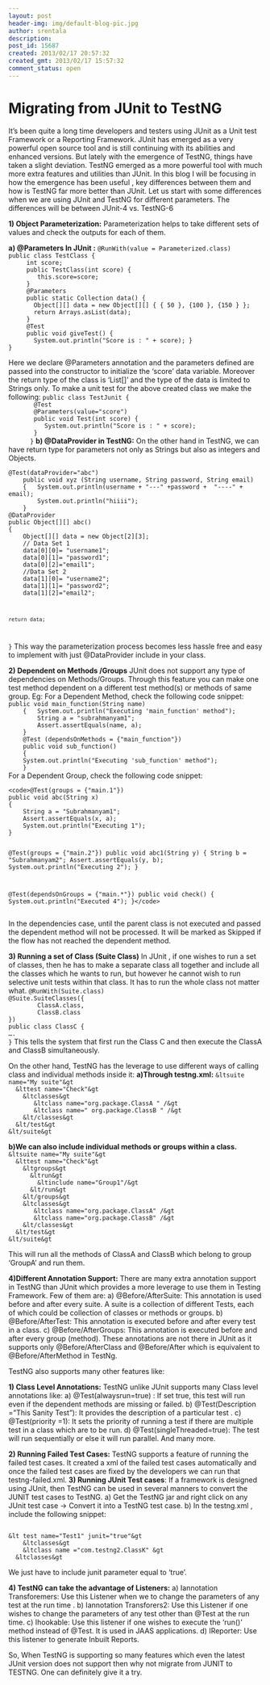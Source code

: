 ```yaml
---
layout: post
header-img: img/default-blog-pic.jpg
author: srentala
description: 
post_id: 15687
created: 2013/02/17 20:57:32
created_gmt: 2013/02/17 15:57:32
comment_status: open
---
```


# Migrating from JUnit to TestNG

<p>It’s been quite a long time developers and testers using JUnit as a Unit test Framework or a Reporting Framework. JUnit has emerged as a very powerful open source tool and is still continuing with its abilities and enhanced versions. But lately with the emergence of TestNG, things have taken a slight deviation. 
TestNG emerged as a more powerful tool with much more extra features and utilities than JUnit. In this blog I will be focusing in how the emergence has been useful , key differences between them and how is TestNG far more better than JUnit.
Let us start with some differences when we are using JUnit and TestNG for different parameters. The differences will be between JUnit-4 vs. TestNG-6
<!--more--></p>
<p><strong>1) Object Parameterization:</strong>
Parameterization helps to take different sets of values and check the outputs for each of them. </p>
<p><strong>a) @Parameters In JUnit :</strong>
<code>@RunWith(value = Parameterized.class)
public class TestClass {
     int score;
     public TestClass(int score) {
        this.score=score;
     }
     @Parameters
     public static Collection<Object[]> data() {
       Object[][] data = new Object[][] { { 50 }, {100 }, {150 } };
       return Arrays.asList(data);
     } 
     @Test
     public void giveTest() {
       System.out.println("Score is : " + score); }
}</code></p>
<p>Here we declare @Parameters annotation and the parameters defined are passed into the constructor to initialize the ‘score’ data variable. Moreover the return type of the class is ‘List[]’ and the type of the data is limited to Strings only.
To make a unit test for the above created class we make the following:
<code>public class TestJunit { 
       @Test
       @Parameters(value="score")
       public void Test(int score) {
          System.out.println("Score is : " + score);
       } 
      }</code>
<strong>
b) @DataProvider in TestNG:</strong>
On the other hand in TestNG, we can have return type for parameters not only as Strings but also as integers and Objects.</p>
<p><code>@Test(dataProvider="abc")
    public void xyz (String username, String password, String email)
    {   System.out.println(username + "---" +password +  "----" + email);
        System.out.println("hiiii");
    }
@DataProvider
public Object[][] abc()
{
    Object[][] data = new Object[2][3];
    // Data Set 1
    data[0][0]= "username1";
    data[0][1]= "password1";
    data[0][2]="email1";
    //Data Set 2
    data[1][0]= "username2";
    data[1][1]= "password2";
    data[1][2]="email2";</p>
<pre><code>return data;
</code></pre>
<p>}</code>
This way the parameterization process becomes less hassle free and easy to implement with just @DataProvider include in your class.</p>
<p><strong>2) Dependent on Methods /Groups</strong>
JUnit does not support any type of dependencies on Methods/Groups. Through this feature you can make one test method dependent on a different test method(s) or methods of same group.
Eg: For a Dependent Method, check the following code snippet:
    <code>public void main_function(String name)
    {   System.out.println("Executing 'main_function' method");
        String a = "subrahmanyam1";
        Assert.assertEquals(name, a);
    }
    @Test (dependsOnMethods = {"main_function"})
    public void sub_function()
    {
    System.out.println("Executing 'sub_function' method");
    }
</code>
For a Dependent Group, check the following code snippet:</p>
<pre><code>&lt;code&gt;@Test(groups = {"main.1"})
public void abc(String x)
{
    String a = "Subrahmanyam1";
    Assert.assertEquals(x, a);
    System.out.println("Executing 1");
}

@Test(groups = {"main.2"})
public void abc1(String y)
{
    String b = "Subrahmanyam2";
    Assert.assertEquals(y, b);
    System.out.println("Executing 2");
}

@Test(dependsOnGroups = {"main.*"})
    public void check()
{
    System.out.println("Executed 4");
}&lt;/code&gt;
</code></pre>
<p>In the dependencies case, until the parent class is not executed and passed the dependent method will not be processed. It will be marked as Skipped if the flow has not reached the dependent method.</p>
<p><strong>3) Running a set of Class (Suite Class)</strong>
In JUnit , if one wishes to run a set of classes, then he has to make a separate class all together and include all the classes which he wants to run, but however he cannot wish to run selective unit tests within that class. It has to run the whole class not matter what.
<code>@RunWith(Suite.class)
@Suite.SuiteClasses({
        ClassA.class,
        ClassB.class
})
public class ClassC {
….
}</code>
This tells the system that first run the Class C and then execute the ClassA and ClassB simultaneously.</p>
<p>On the other hand, TestNG has the leverage to use different ways of calling class and individual methods inside it:
<strong>a)Through testng.xml:</strong>
<code>&amp;ltsuite name="My suite"&amp;gt
  &amp;lttest name="Check"&amp;gt
    &amp;ltclasses&amp;gt
       &amp;ltclass name="org.package.ClassA " /&amp;gt
       &amp;ltclass name=" org.package.ClassB " /&amp;gt
    &amp;lt/classes&amp;gt
  &amp;lt/test&amp;gt
&amp;lt/suite&amp;gt</code></p>
<p><strong>b)We can also include individual methods or groups within a class.</strong>
<code>&amp;ltsuite name="My suite"&amp;gt
  &amp;lttest name="Check"&amp;gt
    &amp;ltgroups&amp;gt
      &amp;ltrun&amp;gt
        &amp;ltinclude name="Group1"/&amp;gt
      &amp;lt/run&amp;gt
    &amp;lt/groups&amp;gt
    &amp;ltclasses&amp;gt
       &amp;ltclass name="org.package.ClassA" /&amp;gt
       &amp;ltclass name="org.package.ClassB" /&amp;gt
    &amp;lt/classes&amp;gt
  &amp;lt/test&amp;gt
&amp;lt/suite&amp;gt</code></p>
<p>This will run all the methods of ClassA and ClassB which belong to group ‘GroupA’ and run them.</p>
<p><strong>4)Different Annotation Support:</strong>
There are many extra annotation support in TestNG than JUnit which provides a more leverage to use them in Testing Framework. Few of them are:
a)  @Before/AfterSuite: This annotation is used before and after every suite. A suite is a collection of different Tests, each of which could be collection of classes or methods or groups.
b)  @Before/AfterTest: This annotation is executed before and after every test in a class.
c)  @Before/AfterGroups: This annotation is executed before and after every group (method).
These annotations are not there in JUnit as it supports only @Before/AfterClass and @Before/After which is equivalent to @Before/AfterMethod in TestNg.</p>
<p>TestNG also supports many other features like:</p>
<p><strong>1) Class Level Annotations:</strong>
TestNG unlike JUnit supports many Class level annotations like:
a)  @Test(alwaysrun=true) : If set true, this test will run even if the dependent methods are missing or failed.
b)  @Test(Description =”This Sanity Test”): It provides the description of a particular test .
c)  @Test(priority =1): It sets the priority of running a test if there are multiple test in a class which are to be run.
d)  @Test(singleThreaded=true): The test will run sequentially or else it will run parallel.
And many more.</p>
<p><strong>2) Running Failed Test Cases:</strong> TestNG supports a feature of running the failed test cases. It created a xml of the failed test cases automatically and once the failed test cases are fixed by the developers we can run that testng-failed.xml.
<strong>3) Running JUnit Test cases</strong>: If a framework is designed using JUnit, then TestNG can be used in several manners to convert the JUNIT test cases to TestNG.
a)  Get the TestNG jar and right click on any JUnit test case -&gt; Convert it into a TestNG test case.
b)  In the testng.xml , include the following snippet:</p>
<p><code>
&amp;lt test name="Test1" junit="true"&amp;gt
    &amp;ltclasses&amp;gt
    &amp;ltclass name ="com.testng2.ClassK" &amp;gt
  &amp;ltclasses&amp;gt</code></p>
<p>We just have to include junit parameter equal to ‘true’.</p>
<p><strong>4) TestNG can take the advantage of Listeners:</strong>
a) Iannotation Transforemers: Use this Listener when we to change the parameters of any test at the run time .
b) Iannotation Transforers2: Use this Listener if one wishes to change the parameters of any test other than @Test at the run time.
c) Ihookable: Use this listener if one wishes to execute the ‘run()’ method instead of @Test. It is used in JAAS applications.
d) IReporter: Use this listener to generate Inbuilt Reports.</p>
<p>So, When TestNG is supporting so many features which even the latest JUnit version does not support then why not migrate from JUNIT to TESTNG. One can definitely give it a try.</p>